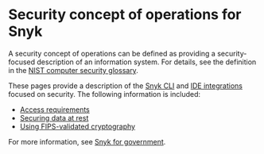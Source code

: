 # Security concept of operations for Snyk

A security concept of operations can be defined as providing a security-focused description of an information system. For details, see the definition in the [NIST computer security glossary](https://csrc.nist.gov/glossary/term/security\_concept\_of\_operations).

These pages provide a description of the [Snyk CLI](../getting-started-with-the-snyk-cli.md) and [IDE integrations](../../scm.-ide-and-ci-cd-workflow/use-snyk-in-your-ide/) focused on security. The following information is included:

* [Access requirements](access-requirements.md)
* [Securing data at rest](securing-data-at-rest.md)
* [Using FIPS-validated cryptography](using-fips-validated-cryptography.md)

For more information, see [Snyk for government](https://snyk.io/government-security-solution/).
